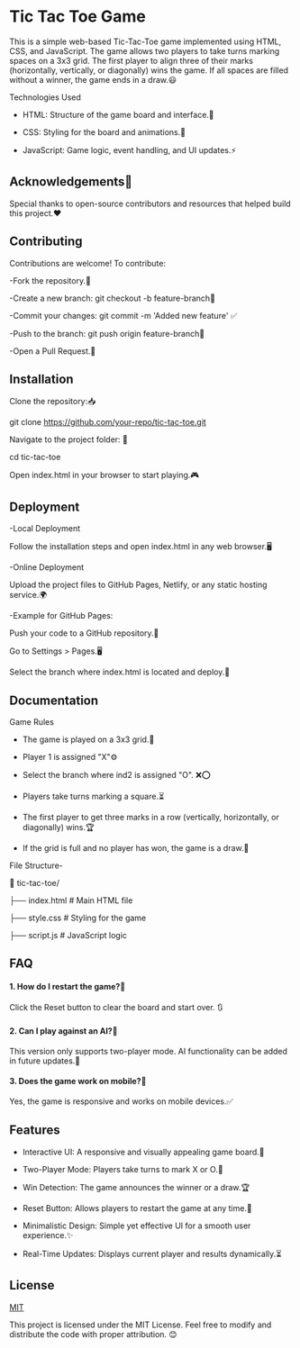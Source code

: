 
# Tic Tac Toe Game

This is a simple web-based Tic-Tac-Toe game implemented using HTML, CSS, and JavaScript. The game allows two players to take turns marking spaces on a 3x3 grid. The first player to align three of their marks (horizontally, vertically, or diagonally) wins the game. If all spaces are filled without a winner, the game ends in a draw.😃

Technologies Used

* HTML: Structure of the game board and interface.📄

* CSS: Styling for the board and animations.🎨

* JavaScript: Game logic, event handling, and UI updates.⚡


## Acknowledgements🙏

Special thanks to open-source contributors and resources that helped build this project.❤️


## Contributing

Contributions are welcome! To contribute:

-Fork the repository.🍴

-Create a new branch: git checkout -b feature-branch🌿

-Commit your changes: git commit -m 'Added new feature' ✅

-Push to the branch: git push origin feature-branch🚀

-Open a Pull Request.🔄

## Installation

Clone the repository:📥

git clone https://github.com/your-repo/tic-tac-toe.git

Navigate to the project folder: 📂

cd tic-tac-toe

Open index.html in your browser to start playing.🎮
    
## Deployment

-Local Deployment

Follow the installation steps and open index.html in any web browser.🖥️

-Online Deployment

Upload the project files to GitHub Pages, Netlify, or any static hosting service.🌍

-Example for GitHub Pages:

Push your code to a GitHub repository.🚀

Go to Settings > Pages.🖥️

Select the branch where index.html is located and deploy.📡


## Documentation

Game Rules

* The game is played on a 3x3 grid.🔲

* Player 1 is assigned "X"⚙️
* Select the branch where ind2 is assigned "O". ❌⭕

* Players take turns marking a square.⏳

* The first player to get three marks in a row (vertically, horizontally, or diagonally) wins.🏆

* If the grid is full and no player has won, the game is a draw.🤝

File Structure-

📂 tic-tac-toe/

├── index.html  # Main HTML file

├── style.css   # Styling for the game

├── script.js   # JavaScript logic
## FAQ

#### 1. How do I restart the game?🔄
Click the Reset button to clear the board and start over. 🔃

#### 2. Can I play against an AI?🤖
This version only supports two-player mode. AI functionality can be added in future updates.🚀

#### 3. Does the game work on mobile?📱
Yes, the game is responsive and works on mobile devices.✅
## Features

* Interactive UI: A responsive and visually appealing game board.🎨

* Two-Player Mode: Players take turns to mark X or O.👥

* Win Detection: The game announces the winner or a draw.🏆

* Reset Button: Allows players to restart the game at any time.🔄

* Minimalistic Design: Simple yet effective UI for a smooth user experience.✨

* Real-Time Updates: Displays current player and results dynamically.⏳
## License

[MIT](https://choosealicense.com/licenses/mit/)

This project is licensed under the MIT License. Feel free to modify and distribute the code with proper attribution. 😊